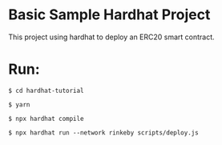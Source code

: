 # Basic Sample Hardhat Project

This project using hardhat to deploy an ERC20 smart contract.

# Run:

```shell
$ cd hardhat-tutorial
```
```shell
$ yarn
```
```shell
$ npx hardhat compile
```
```shell
$ npx hardhat run --network rinkeby scripts/deploy.js
```
